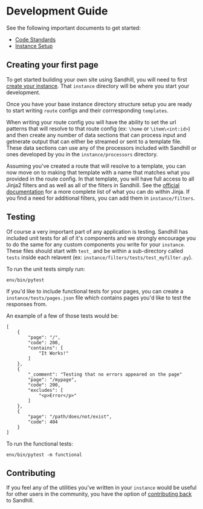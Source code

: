 Development Guide
==================

See the following important documents to get started:

* [Code Standards](/code-standards)
* [Instance Setup](/instance-setup)

Creating your first page
------------------------

To get started building your own site using Sandhill, you will need to first
[create your instance](/instance-setup). That `instance` directory will
be where you start your development.

Once you have your base instance directory structure setup you are ready to start
writing `route` configs and their corrresponding `templates`.

When writing your route config you will have the ability to set the url patterns that
will resolve to that route config (ex: `\home` or `\item\<int:id>`) and then create
any number of data sections that can process input and getnerate output that can
either be streamed or sent to a template file. These data sections can use any of the
processors included with Sandhill or ones developed by you in the `instance/processors`
directory.

Assuming you've created a route that will resolve to a template, you can now move
on to making that template with a name that matches what you provided in the route
config. In that template, you will have full access to all Jinja2 filters and as well
as all of the filters in Sandhill. See the
[official documentation](https://jinja.palletsprojects.com/en/2.11.x/templates/)
for a more complete list of what you can do within Jinja. If you find a need for additional filters,
you can add them in `instance/filters`.

Testing
-------

Of course a very important part of any application is testing. Sandhill has included unit tests for
all of it's components and we strongly encourage you to do the same for any custom components
you write for your `instance`. These files should start with `test_` and be within a sub-directory
called `tests` inside each relavent (ex: `instance/filters/tests/test_myfilter.py`).

To run the unit tests simply run:
```
env/bin/pytest
```

If you'd like to include functional tests for your pages, you can create a `instance/tests/pages.json`
file which contains pages you'd like to test the responses from.

An example of a few of those tests would be:
```
[
    {
        "page": "/",
        "code": 200,
        "contains": [
            "It Works!"
        ]
    },
    {
        "_comment": "Testing that no errors appeared on the page"
        "page": "/mypage",
        "code": 200,
        "excludes": [
            "<p>Error</p>"
        ]
    },
    {
        "page": "/path/does/not/exist",
        "code": 404
    }
]
```

To run the functional tests:
```
env/bin/pytest -m functional
```

Contributing
-------------
If you feel any of the utilities you've written in your `instance` would be useful
for other users in the community, you have the option of
[contributing back](https://github.com/MSU-Libraries/sandhill/blob/master/CONTRIBUTING.md)
to Sandhill.
